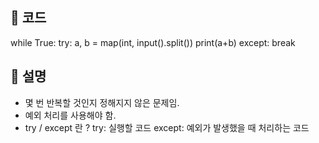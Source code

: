 ## 📌 코드

while True:
try:
a, b = map(int, input().split())
print(a+b)
except:
break

## 📌 설명

- 몇 번 반복할 것인지 정해지지 않은 문제임.
- 예외 처리를 사용해야 함.
- try / except 란 ?
  try:
  실행할 코드
  except:
  예외가 발생했을 때 처리하는 코드
